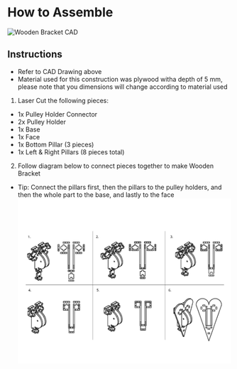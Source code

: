 # How to Assemble

![Wooden Bracket CAD](https://user-images.githubusercontent.com/49771001/69452753-4cac7180-0d17-11ea-9cf9-dd54db3ae926.jpg)

## Instructions
* Refer to CAD Drawing above 
* Material used for this construction was plywood witha depth of 5 mm, please note that you dimensions will change according to material used
1. Laser Cut the following pieces:
* 1x Pulley Holder Connector
* 2x Pulley Holder
* 1x Base
* 1x Face
* 1x Bottom Pillar (3 pieces)
* 1x Left & Right Pillars (8 pieces total)
2. Follow diagram below to connect pieces together to make Wooden Bracket
* Tip: Connect the pillars first, then the pillars to the pulley holders, and then the whole part to the base, and lastly to the face
![](https://raw.githubusercontent.com/UniKlo/PaintBot/master/img_gif/HeartAnchorAssemblyDrawing.jpg)
